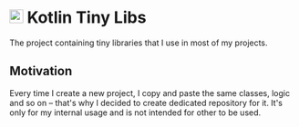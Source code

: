 # <img src="https://upload.wikimedia.org/wikipedia/commons/thumb/3/37/Kotlin_Icon_2021.svg/2048px-Kotlin_Icon_2021.svg.png" width=24 height=24 /> Kotlin Tiny Libs
The project containing tiny libraries that I use in most of my projects.

## Motivation
Every time I create a new project, I copy and paste the same classes, logic and so on – that's
why I decided to create dedicated repository for it. It's only for my internal usage and is not
intended for other to be used.
